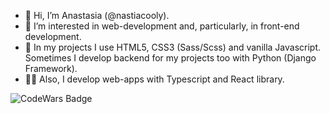 - 👋 Hi, I’m Anastasia (@nastiacooly).
- 👀 I’m interested in web-development and, particularly, in front-end development.
- 🌱 In my projects I use HTML5, CSS3 (Sass/Scss) and vanilla Javascript. Sometimes I develop backend for my projects too with Python (Django Framework).
- 👩🏻 Also, I develop web-apps with Typescript and React library.

![CodeWars Badge](https://www.codewars.com/users/nastiacooly/badges/small?raw=true)
